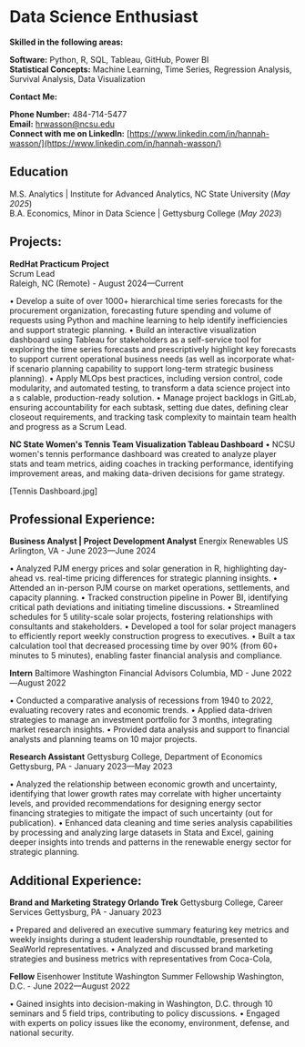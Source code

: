 # Data Science Enthusiast <br>

**Skilled in the following areas:** <br>

**Software:** Python, R, SQL, Tableau, GitHub, Power BI <br>
**Statistical Concepts:** Machine Learning, Time Series, Regression Analysis, Survival Analysis, Data Visualization<br>

**Contact Me:**<br>

**Phone Number:** 484-714-5477<br>
**Email:** hrwasson@ncsu.edu<br>
**Connect with me on LinkedIn:** [https://www.linkedin.com/in/hannah-wasson/](https://www.linkedin.com/in/hannah-wasson/)<br>

## Education <br>

M.S. Analytics | Institute for Advanced Analytics, NC State University (_May 2025_)<br>
B.A. Economics, Minor in Data Science | Gettysburg College (_May 2023_)<br>

## Projects:<br>

**RedHat Practicum Project** <br>
Scrum Lead<br>
Raleigh, NC (Remote) - August 2024—Current<br>

• Develop a suite of over 1000+ hierarchical time series forecasts for the procurement organization, forecasting future
spending and volume of requests using Python and machine learning to help identify inefficiencies and support
strategic planning.
• Build an interactive visualization dashboard using Tableau for stakeholders as a self-service tool for exploring the
time series forecasts and prescriptively highlight key forecasts to support current operational business needs (as well
as incorporate what-if scenario planning capability to support long-term strategic business planning).
• Apply MLOps best practices, including version control, code modularity, and automated testing, to transform a data science project into a s
calable, production-ready solution.
• Manage project backlogs in GitLab, ensuring accountability for each subtask, setting due dates, defining clear
closeout requirements, and tracking task complexity to maintain team health and progress as a Scrum Lead.

**NC State Women's Tennis Team Visualization Tableau Dashboard**
• NCSU women's tennis performance dashboard was created to analyze player stats and team metrics, aiding coaches in tracking performance, 
identifying improvement areas, and making data-driven decisions for game strategy.

[Tennis Dashboard.jpg]

## Professional Experience: 

**Business Analyst | Project Development Analyst**
Energix Renewables US
Arlington, VA - June 2023—June 2024

• Analyzed PJM energy prices and solar generation in R, highlighting day-ahead vs. real-time pricing differences for strategic planning insights.
• Attended an in-person PJM course on market operations, settlements, and capacity planning.
• Tracked construction pipeline in Power BI, identifying critical path deviations and initiating timeline discussions.
• Streamlined schedules for 5 utility-scale solar projects, fostering relationships with consultants and stakeholders.
• Developed a tool for solar project managers to efficiently report weekly construction progress to executives.
• Built a tax calculation tool that decreased processing time by over 90% (from 60+ minutes to 5 minutes), enabling faster 
financial analysis and compliance.

**Intern** 
Baltimore Washington Financial Advisors
Columbia, MD - June 2022—August 2022

• Conducted a comparative analysis of recessions from 1940 to 2022, evaluating recovery rates and economic trends.
• Applied data-driven strategies to manage an investment portfolio for 3 months, integrating market research insights.
• Provided data analysis and support to financial analysts and planning teams on 10 major projects.

**Research Assistant**
Gettysburg College, Department of Economics
Gettysburg, PA - January 2023—May 2023

• Analyzed the relationship between economic growth and uncertainty, identifying that lower growth rates may correlate with higher uncertainty levels, 
and provided recommendations for designing energy sector financing strategies to mitigate the impact of such uncertainty (out for publication).
• Enhanced data cleaning and time series analysis capabilities by processing and analyzing large datasets in Stata
and Excel, gaining deeper insights into trends and patterns in the renewable energy sector for strategic planning.

## Additional Experience: 

**Brand and Marketing Strategy Orlando Trek**
Gettysburg College, Career Services 
Gettysburg, PA - January 2023

• Prepared and delivered an executive summary featuring key metrics and weekly insights during a student leadership roundtable, presented to SeaWorld representatives.
• Analyzed and discussed brand marketing strategies and business metrics with representatives from Coca-Cola,

**Fellow**
Eisenhower Institute Washington Summer Fellowship 
Washington, D.C. - June 2022—August 2022

• Gained insights into decision-making in Washington, D.C. through 10 seminars and 5 field trips, contributing to policy discussions.
• Engaged with experts on policy issues like the economy, environment, defense, and national security.
